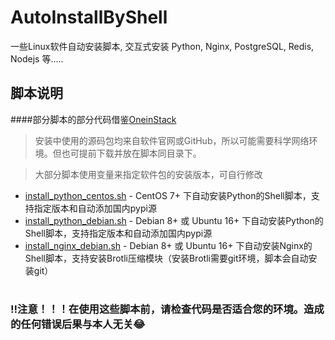 # AutoInstallByShell
一些Linux软件自动安装脚本, 交互式安装 Python, Nginx, PostgreSQL, Redis, Nodejs 等.....

## 脚本说明

####部分脚本的部分代码借鉴[OneinStack](https://github.com/oneinstack/oneinstack)
> 安装中使用的源码包均来自软件官网或GitHub，所以可能需要科学网络环境。但也可提前下载并放在脚本同目录下。

> 大部分脚本使用变量来指定软件包的安装版本，可自行修改

* [install_python_centos.sh](./blob/main/install_python_centos.sh) - CentOS 7+ 下自动安装Python的Shell脚本，支持指定版本和自动添加国内pypi源
* [install_python_debian.sh](./blob/main/install_python_debian.sh) - Debian 8+ 或 Ubuntu 16+ 下自动安装Python的Shell脚本，支持指定版本和自动添加国内pypi源
* [install_nginx_debian.sh](./blob/main/install_nginx_debian.sh) - Debian 8+ 或 Ubuntu 16+ 下自动安装Nginx的Shell脚本，支持安装Brotli压缩模块（安装Brotli需要git环境，脚本会自动安装git）

#
#
### ‼注意！！！在使用这些脚本前，请检查代码是否适合您的环境。造成的任何错误后果与本人无关😂
